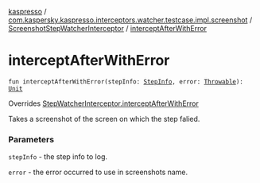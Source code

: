 [kaspresso](../../index.md) / [com.kaspersky.kaspresso.interceptors.watcher.testcase.impl.screenshot](../index.md) / [ScreenshotStepWatcherInterceptor](index.md) / [interceptAfterWithError](./intercept-after-with-error.md)

# interceptAfterWithError

`fun interceptAfterWithError(stepInfo: `[`StepInfo`](../../com.kaspersky.kaspresso.testcases.models.info/-step-info/index.md)`, error: `[`Throwable`](https://kotlinlang.org/api/latest/jvm/stdlib/kotlin/-throwable/index.html)`): `[`Unit`](https://kotlinlang.org/api/latest/jvm/stdlib/kotlin/-unit/index.html)

Overrides [StepWatcherInterceptor.interceptAfterWithError](../../com.kaspersky.kaspresso.interceptors.watcher.testcase/-step-watcher-interceptor/intercept-after-with-error.md)

Takes a screenshot of the screen on which the step falied.

### Parameters

`stepInfo` - the step info to log.

`error` - the error occurred to use in screenshots name.